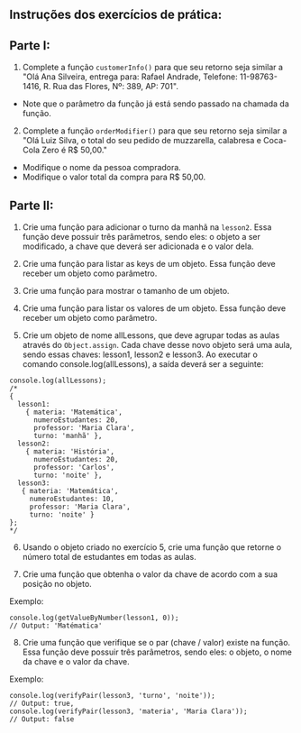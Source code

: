 ## Instruções dos exercícios de prática:

## Parte I:

1. Complete a função `customerInfo()` para que seu retorno seja similar a "Olá Ana Silveira, entrega para: Rafael Andrade, Telefone: 11-98763-1416, R. Rua das Flores, Nº: 389, AP: 701".

 - Note que o parâmetro da função já está sendo passado na chamada da função.

2. Complete a função `orderModifier()` para que seu retorno seja similar a "Olá Luiz Silva, o total do seu pedido de muzzarella, calabresa e Coca-Cola Zero é R$ 50,00."

 - Modifique o nome da pessoa compradora.
 - Modifique o valor total da compra para R$ 50,00.

## Parte II:

1. Crie uma função para adicionar o turno da manhã na `lesson2`. Essa função deve possuir três parâmetros, sendo eles: o objeto a ser modificado, a chave que deverá ser adicionada e o valor dela.

2. Crie uma função para listar as keys de um objeto. Essa função deve receber um objeto como parâmetro.

3. Crie uma função para mostrar o tamanho de um objeto.

4. Crie uma função para listar os valores de um objeto. Essa função deve receber um objeto como parâmetro.

5. Crie um objeto de nome allLessons, que deve agrupar todas as aulas através do `Object.assign`. Cada chave desse novo objeto será uma aula, sendo essas chaves: lesson1, lesson2 e lesson3. Ao executar o comando console.log(allLessons), a saída deverá ser a seguinte:

```
console.log(allLessons);
/*
{
  lesson1:
    { materia: 'Matemática',
      numeroEstudantes: 20,
      professor: 'Maria Clara',
      turno: 'manhã' },
  lesson2:
    { materia: 'História',
      numeroEstudantes: 20,
      professor: 'Carlos',
      turno: 'noite' },
  lesson3:
   { materia: 'Matemática',
     numeroEstudantes: 10,
     professor: 'Maria Clara',
     turno: 'noite' }
};
*/
```

6. Usando o objeto criado no exercício 5, crie uma função que retorne o número total de estudantes em todas as aulas.

7. Crie uma função que obtenha o valor da chave de acordo com a sua posição no objeto.

Exemplo:

    console.log(getValueByNumber(lesson1, 0));
    // Output: 'Matématica'


8. Crie uma função que verifique se o par (chave / valor) existe na função. Essa função deve possuir três parâmetros, sendo eles: o objeto, o nome da chave e o valor da chave.

Exemplo:

    console.log(verifyPair(lesson3, 'turno', 'noite'));
    // Output: true,
    console.log(verifyPair(lesson3, 'materia', 'Maria Clara'));
    // Output: false
